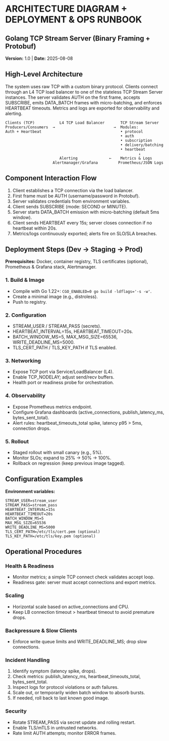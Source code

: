 # ARCHITECTURE DIAGRAM + DEPLOYMENT & OPS RUNBOOK
## Golang TCP Stream Server (Binary Framing + Protobuf)

**Version:** 1.0 | **Date:** 2025-08-08

## High-Level Architecture

The system uses raw TCP with a custom binary protocol. Clients connect through an L4 TCP load balancer to one of the stateless TCP Stream Server instances. The server validates AUTH on the first frame, accepts SUBSCRIBE, emits DATA_BATCH frames with micro-batching, and enforces HEARTBEAT timeouts. Metrics and logs are exported for observability and alerting.

```
Clients (TCP)           L4 TCP Load Balancer       TCP Stream Server
Producers/Consumers  →                          →  Modules:
Auth + Heartbeat                                   • protocol
                                                   • auth
                                                   • subscription
                                                   • delivery/batching
                                                   • heartbeat
                                                           ↓
                        Alerting              ←    Metrics & Logs
                     Alertmanager/Grafana         Prometheus/JSON Logs
```

## Component Interaction Flow

1. Client establishes a TCP connection via the load balancer.
2. First frame must be AUTH (username/password in Protobuf).
3. Server validates credentials from environment variables.
4. Client sends SUBSCRIBE (mode: SECOND or MINUTE).
5. Server starts DATA_BATCH emission with micro-batching (default 5ms window).
6. Client sends HEARTBEAT every 15s; server closes connection if no heartbeat within 20s.
7. Metrics/logs continuously exported; alerts fire on SLO/SLA breaches.

## Deployment Steps (Dev → Staging → Prod)

**Prerequisites:** Docker, container registry, TLS certificates (optional), Prometheus & Grafana stack, Alertmanager.

### 1. Build & Image
- Compile with Go 1.22+: `CGO_ENABLED=0 go build -ldflags='-s -w'`.
- Create a minimal image (e.g., distroless).
- Push to registry.

### 2. Configuration
- STREAM_USER / STREAM_PASS (secrets).
- HEARTBEAT_INTERVAL=15s, HEARTBEAT_TIMEOUT=20s.
- BATCH_WINDOW_MS=5, MAX_MSG_SIZE=65536, WRITE_DEADLINE_MS=5000.
- TLS_CERT_PATH / TLS_KEY_PATH if TLS enabled.

### 3. Networking
- Expose TCP port via Service/LoadBalancer (L4).
- Enable TCP_NODELAY; adjust send/recv buffers.
- Health port or readiness probe for orchestration.

### 4. Observability
- Expose Prometheus metrics endpoint.
- Configure Grafana dashboards (active_connections, publish_latency_ms, bytes_sent_total).
- Alert rules: heartbeat_timeouts_total spike, latency p95 > 5ms, connection drops.

### 5. Rollout
- Staged rollout with small canary (e.g., 5%).
- Monitor SLOs; expand to 25% → 50% → 100%.
- Rollback on regression (keep previous image tagged).

## Configuration Examples

**Environment variables:**
```
STREAM_USER=stream_user
STREAM_PASS=stream_pass
HEARTBEAT_INTERVAL=15s
HEARTBEAT_TIMEOUT=20s
BATCH_WINDOW_MS=5
MAX_MSG_SIZE=65536
WRITE_DEADLINE_MS=5000
TLS_CERT_PATH=/etc/tls/cert.pem (optional)
TLS_KEY_PATH=/etc/tls/key.pem (optional)
```

## Operational Procedures

### Health & Readiness
- Monitor metrics; a simple TCP connect check validates accept loop.
- Readiness gate: server must accept connections and export metrics.

### Scaling
- Horizontal scale based on active_connections and CPU.
- Keep LB connection timeout > heartbeat timeout to avoid premature drops.

### Backpressure & Slow Clients
- Enforce write queue limits and WRITE_DEADLINE_MS; drop slow connections.

### Incident Handling
1. Identify symptom (latency spike, drops).
2. Check metrics: publish_latency_ms, heartbeat_timeouts_total, bytes_sent_total.
3. Inspect logs for protocol violations or auth failures.
4. Scale out, or temporarily widen batch window to absorb bursts.
5. If needed, roll back to last known good image.

### Security
- Rotate STREAM_PASS via secret update and rolling restart.
- Enable TLS/mTLS in untrusted networks.
- Rate limit AUTH attempts; monitor ERROR frames.